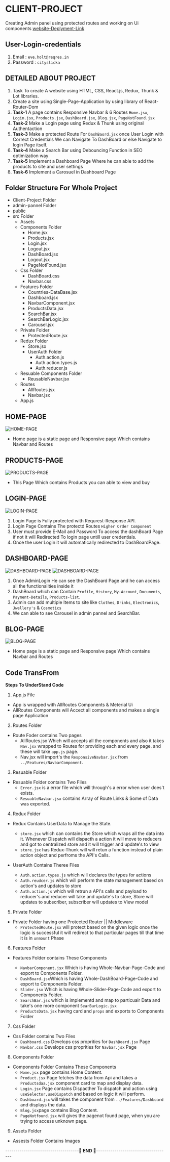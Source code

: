 # CLIENT-PROJECT

Creating Admin panel using protected routes and working on Ui components
[website-Deplyment-Link](https://praveenkumar-client-site-praveen3411.vercel.app/)

## User-Login-credentials

1. Email : `eve.holt@reqres.in`
2. Password : `cityslicka`

## DETAILED ABOUT PROJECT

1. Task To create A website using HTML, CSS, React.js, Redux, Thunk & Lot libraries.
2. Create a site using Single-Page-Application by using library of React-Router-Dom
3. **Task-1** A page contains Responsive Navbar & 6 Routes `Home.jsx`, `Login.jsx`, `Products.jsx`, `DashBoard.jsx`, `Blog.jsx`, `PageNotFound.jsx`
4. **Task-2** Make a Login page using Redux & Thunk using original Authentaction
5. **Task-3** Make a protected Route For `DashBaord.jsx` once User Login with Correct Credentials We can Navigate To DashBoard or else Navigate to login Page itself.
6. **Task-4** Make a Search Bar using Debouncing Function in SEO optimization way
7. **Task-5** Implement a Dashboard Page Where he can able to add the products to site and user settings
8. **Task-6** Implement a Carosuel in Dashboard Page

## Folder Structure For Whole Project

- Client-Project Folder
- admin-pannel Folder
- public
- src Folder
  - Assets
  - Components Folder
    - Home.jsx
    - Products.jsx
    - Login.jsx
    - Logout.jsx
    - DashBoard.jsx
    - Logout.jsx
    - PageNotFound.jsx
  - Css Folder
    - DashBoard.css
    - Navbar.css
  - Features Folder
    - Countries-DataBase.jsx
    - Dashboard.jsx
    - NavbarComponent.jsx
    - ProductsData.jsx
    - SearchBar.jsx
    - SearchBarLogic.jsx
    - Carousel.jsx
  - Private Folder
    - ProtectedRoute.jsx
  - Redux Folder
    - Store.jsx
    - UserAuth Folder
      - Auth.action.js
      - Auth.action.types.js
      - Auth.reducer.js
  - Resuable Components Folder
    - ReusableNavbar.jsx
  - Routes
    - AllRoutes.jsx
    - Navbar.jsx
  - App.js

## HOME-PAGE

![HOME-PAGE](https://github.com/praveen3411/Client-Project/blob/4612afd542e1c06c44121ec3a2b46f0f5f7fa8d0/admin-pannel/src/assets/Homepage.png)

- Home page is a static page and Responsive page Which contains Navbar and Routes

## PRODUCTS-PAGE

![PRODUCTS-PAGE](https://github.com/praveen3411/Client-Project/blob/4612afd542e1c06c44121ec3a2b46f0f5f7fa8d0/admin-pannel/src/assets/Productspage.png)

- This Page Which contains Products you can able to view and buy

## LOGIN-PAGE

![LOGIN-PAGE](https://github.com/praveen3411/Client-Project/blob/4612afd542e1c06c44121ec3a2b46f0f5f7fa8d0/admin-pannel/src/assets/Loginpage.png)

1. Login Page is Fully protected with Requrest-Response API.
2. Login Page Contains The protectd Routes `Higher Order Component`
3. User must provide E-Mail and Password To access the dashBoard Page if not it will Redirected To login page untill user credentials.
4. Once the user Login it will automatically redirected to DashBoardPage.

## DASHBOARD-PAGE

![DASHBOARD-PAGE](https://github.com/praveen3411/Client-Project/blob/4612afd542e1c06c44121ec3a2b46f0f5f7fa8d0/admin-pannel/src/assets/DashBoardpage.png)
![DASHBOARD-PAGE](https://github.com/praveen3411/Client-Project/blob/4612afd542e1c06c44121ec3a2b46f0f5f7fa8d0/admin-pannel/src/assets/DashBoard2.png)

1. Once AdminLogin He can see the DashBoard Page and he can access all the functionalities inside it
2. DashBoard which can Contain `Profile`, `History`, `My-Account`, `Documents`, `Payment-Details`, `Products-list`.
3. Admin can add multiple Items to site like `Clothes`, `Drinks`, `Electronics`, `Jwellery's` & `Cosmotics`
4. We can able to see Carousel in admin pannel and SearchBar.

## BLOG-PAGE

![BLOG-PAGE](https://github.com/praveen3411/Client-Project/blob/4612afd542e1c06c44121ec3a2b46f0f5f7fa8d0/admin-pannel/src/assets/Blogpage.png)

- Home page is a static page and Responsive page Which contains Navbar and Routes

## Code TransFrom

**Steps To UnderStand Code**

1. App.js File

- App is wrapped with AllRoutes Components & Meterial Ui
- AllRoutes Components will Accect all components and makes a single page Application

2. Routes Folder

- Route Foder contains Two pages
  - AllRoutes.jsx Which will accepts all the components and also it takes `Nav.jsx` wrapped to Routes for providing each and every page. and these will take `app.js` page.
  - Nav.jsx will import's the `ResponsiveNavbar.jsx` from `../Features/NavbarComponent`.

3. Resuable Folder

- Resuable Folder contains Two Files
  - `Error.jsx` is a error file which will through's a error when user does't exists.
  - `ResuableNavbar.jsx` contains Array of Route Links & Some of Data was exported.

4. Redux Folder

- Redux Contains UserData to Manage the State.
  - `store.jsx` which can contains the Store which wraps all the data into it. Whenever Dispatch will dispacth a action it will move to reducers and got to centralized store and it will trigger and update's to view
  - `store.jsx` has Redux-Thunk will will retun a function instead of plain action object and perfroms the API's Calls.
- UserAuth Contains Theree Files

  - `Auth.action.types.js` which will declares the types for actions
  - `Auth.reudcer.js` which will perform the state management based on action's and updates to store
  - `Auth.action.js` which will retrun a API's calls and payload to reducer's and reducer will take and update's to store, Store will updates to subscriber, subscriber will updates to View model

5. Private Folder

- Private Folder having one Protected Router || Middleware
  - `ProtectedRoute.jsx` will protect based on the given logic once the logic is successful it will redirect to that particular pages till that time it is in `unmount` Phase

6. Features Folder

- Features Folder contains These Components

  - `NavbarComponent.jsx` Which is having Whole-Navbar-Page-Code and export to Components Folder.
  - `DashBoard.jsx`Which is having Whole-DashBoard-Page-Code and export to Components Folder.
  - `Slider.jsx` Which is having Whole-Slider-Page-Code and export to Components Folder.
  - `SearchBar.jsx` which is implementd and map to particualr Data and take's one more component `SearBarLogic.jsx`
  - `ProductsData.jsx` having card and `props` and exports to Components Folder

7. Css Folder

- Css Folder contains Two Files
  - `Dashboard.css` Develops css proprities for `DashBoard.jsx` Page
  - `Navbar.css` Develops css proprities for `Navbar.jsx` Page

8. Components Folder

- Components Folder Contains These Components
  - `Home.jsx` page contains Home Content.
  - `Product.jsx` Page fetches the data from Api and takes a `Productsdaa.jsx` component card to map and display data.
  - `Login.jsx` Page contains Dispacther To dispatch and action using `useSelector,useDispatch` and based on logic it will perform.
  - `Dashboard.jsx` will takes the component from `../Features/Dashboard` and displays the data.
  - `Blog.jsx`page contains Blog Content.
  - `PageNotfound.jsx` will gives the pagenot found page, when you are trying to access unknown page.

9. Assets Folder

- Assests Folder Contains Images


------------------------------------**💫 END 💫**------------------------------------
